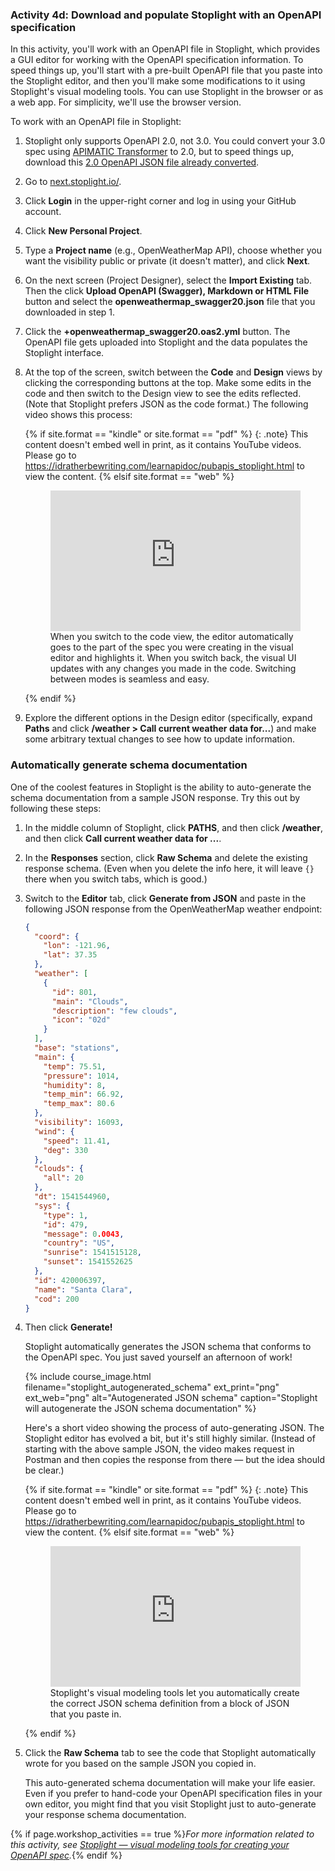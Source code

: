 ###  <i class="fa fa-user-circle"></i> Activity 4d: Download and populate Stoplight with an OpenAPI specification

In this activity, you'll work with an OpenAPI file in Stoplight, which provides a GUI editor for working with the OpenAPI specification information. To speed things up, you'll start with a pre-built OpenAPI file that you paste into the Stoplight editor, and then you'll make some modifications to it using Stoplight's visual modeling tools. You can use Stoplight in the browser or as a web app. For simplicity, we'll use the browser version.

To work with an OpenAPI file in Stoplight:

1.  Stoplight only supports OpenAPI 2.0, not 3.0. You could convert your 3.0 spec using [APIMATIC Transformer](https://apimatic.io/transformer) to 2.0, but to speed things up, download this [2.0 OpenAPI JSON file already converted](https://idratherbewriting.com/learnapidoc/docs/rest_api_specifications/openweathermap_swagger20.json).
2.  Go to [next.stoplight.io/](https://next.stoplight.io/).
3.  Click **Login** in the upper-right corner and log in using your GitHub account.
4.  Click **New Personal Project**.
5.  Type a **Project name** (e.g., OpenWeatherMap API), choose whether you want the visibility public or private (it doesn't matter), and click **Next**.
6.  On the next screen (Project Designer), select the **Import Existing** tab. Then the click **Upload OpenAPI (Swagger), Markdown or HTML File** button and select the **openweathermap_swagger20.json** file that you downloaded in step 1.
7.  Click the **+openweathermap_swagger20.oas2.yml** button. The OpenAPI file gets uploaded into Stoplight and the data populates the Stoplight interface.
8.  At the top of the screen, switch between the **Code** and **Design** views by clicking the corresponding buttons at the top. Make some edits in the code and then switch to the Design view to see the edits reflected. (Note that Stoplight prefers JSON as the code format.) The following video shows this process:

    {% if site.format == "kindle" or site.format == "pdf" %}
    {: .note}
    This content doesn't embed well in print, as it contains YouTube videos. Please go to https://idratherbewriting.com/learnapidoc/pubapis_stoplight.html to view the content.
    {% elsif site.format == "web" %}

    <figure><div style="position:relative;height:0;padding-bottom:56.25%"><iframe src="https://www.youtube.com/embed/vqDJBa-haYs" width="560" height="340" frameborder="0" allow="autoplay; encrypted-media" style="position:absolute;width:100%;height:100%;left:0" allowfullscreen></iframe></div><figcaption>When you switch to the code view, the editor automatically goes to the part of the spec you were creating in the visual editor and highlights it. When you switch back, the visual UI updates with any changes you made in the code. Switching between modes is seamless and easy.</figcaption></figure>

    {% endif %}

9.  Explore the different options in the Design editor (specifically, expand **Paths** and click **/weather > Call current weather data for...**) and make some arbitrary textual changes to see how to update information.

### Automatically generate schema documentation

One of the coolest features in Stoplight is the ability to auto-generate the schema documentation from a sample JSON response. Try this out by following these steps:

1.  In the middle column of Stoplight, click **PATHS**, and then click **/weather**, and then click **Call current weather data for ...**.
2.  In the **Responses** section, click **Raw Schema** and delete the existing response schema. (Even when you delete the info here, it will leave `{}` there when you switch tabs, which is good.)
3.  Switch to the **Editor** tab, click **Generate from JSON** and paste in the following JSON response from the OpenWeatherMap weather endpoint:

    ```json
    {
      "coord": {
        "lon": -121.96,
        "lat": 37.35
      },
      "weather": [
        {
          "id": 801,
          "main": "Clouds",
          "description": "few clouds",
          "icon": "02d"
        }
      ],
      "base": "stations",
      "main": {
        "temp": 75.51,
        "pressure": 1014,
        "humidity": 8,
        "temp_min": 66.92,
        "temp_max": 80.6
      },
      "visibility": 16093,
      "wind": {
        "speed": 11.41,
        "deg": 330
      },
      "clouds": {
        "all": 20
      },
      "dt": 1541544960,
      "sys": {
        "type": 1,
        "id": 479,
        "message": 0.0043,
        "country": "US",
        "sunrise": 1541515128,
        "sunset": 1541552625
      },
      "id": 420006397,
      "name": "Santa Clara",
      "cod": 200
    }
    ```

6.  Then click **Generate!**

    Stoplight automatically generates the JSON schema that conforms to the OpenAPI spec. You just saved yourself an afternoon of work!

    {% include course_image.html filename="stoplight_autogenerated_schema" ext_print="png" ext_web="png" alt="Autogenerated JSON schema" caption="Stoplight will autogenerate the JSON schema documentation" %}

    Here's a short video showing the process of auto-generating JSON. The Stoplight editor has evolved a bit, but it's still highly similar. (Instead of starting with the above sample JSON, the video makes request in Postman and then copies the response from there &mdash; but the idea should be clear.)

    {% if site.format == "kindle" or site.format == "pdf" %}
    {: .note}
    This content doesn't embed well in print, as it contains YouTube videos. Please go to https://idratherbewriting.com/learnapidoc/pubapis_stoplight.html to view the content.
    {% elsif site.format == "web" %}

    <figure><div style="position:relative;height:0;padding-bottom:56.25%"><iframe src="https://www.youtube.com/embed/0IOWY0Hj3Xc?ecver=2" width="560" height="340" frameborder="0" allow="autoplay; encrypted-media" style="position:absolute;width:100%;height:100%;left:0" allowfullscreen></iframe></div><figcaption>Stoplight's visual modeling tools let you automatically create the correct JSON schema definition from a block of JSON that you paste in.</figcaption></figure>

    {% endif %}

7.  Click the **Raw Schema** tab to see the code that Stoplight automatically wrote for you based on the sample JSON you copied in.

    This auto-generated schema documentation will make your life easier. Even if you prefer to hand-code your OpenAPI specification files in your own editor, you might find that you visit Stoplight just to auto-generate your response schema documentation.

{% if page.workshop_activities == true %}*For more information related to this activity, see [Stoplight &mdash; visual modeling tools for creating your OpenAPI spec](pubapis_stoplight.html).*{% endif %}
